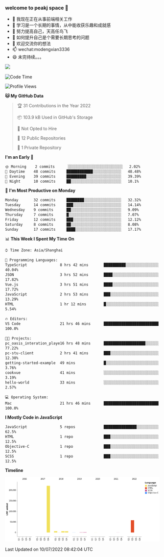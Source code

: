 ### welcome to peakj space 👋



- 🔭 我现在正在从事前端相关工作
- 🌱 学习是一个长期的事情，从中能收获乐趣和成就感
- 👯 努力提高自己，天高任鸟飞
- 🤔 如何提升自己是个需要长期思考的问题
- 💬 欢迎交流你的想法
- 📫 wechat:modengxian3336
- 😄 未完待续。。。

![](https://s2.ax1x.com/2019/06/28/ZKxc4J.jpg)

<!--START_SECTION:waka-->
![Code Time](http://img.shields.io/badge/Code%20Time-1%2C440%20hrs%2032%20mins-blue)

![Profile Views](http://img.shields.io/badge/Profile%20Views-0-blue)

**🐱 My GitHub Data** 

> 🏆 31 Contributions in the Year 2022
 > 
> 📦 103.9 kB Used in GitHub's Storage 
 > 
> 🚫 Not Opted to Hire
 > 
> 📜 12 Public Repositories 
 > 
> 🔑 1 Private Repository 
 > 
**I'm an Early 🐤** 

```text
🌞 Morning    2 commits      ░░░░░░░░░░░░░░░░░░░░░░░░░   2.02% 
🌆 Daytime    48 commits     ████████████░░░░░░░░░░░░░   48.48% 
🌃 Evening    39 commits     █████████░░░░░░░░░░░░░░░░   39.39% 
🌙 Night      10 commits     ██░░░░░░░░░░░░░░░░░░░░░░░   10.1%

```
📅 **I'm Most Productive on Monday** 

```text
Monday       32 commits     ████████░░░░░░░░░░░░░░░░░   32.32% 
Tuesday      14 commits     ███░░░░░░░░░░░░░░░░░░░░░░   14.14% 
Wednesday    9 commits      ██░░░░░░░░░░░░░░░░░░░░░░░   9.09% 
Thursday     7 commits      █░░░░░░░░░░░░░░░░░░░░░░░░   7.07% 
Friday       12 commits     ███░░░░░░░░░░░░░░░░░░░░░░   12.12% 
Saturday     8 commits      ██░░░░░░░░░░░░░░░░░░░░░░░   8.08% 
Sunday       17 commits     ████░░░░░░░░░░░░░░░░░░░░░   17.17%

```


📊 **This Week I Spent My Time On** 

```text
⌚︎ Time Zone: Asia/Shanghai

💬 Programming Languages: 
TypeScript               8 hrs 42 mins       ██████████░░░░░░░░░░░░░░░   40.04% 
JSON                     3 hrs 52 mins       ████░░░░░░░░░░░░░░░░░░░░░   17.82% 
Vue.js                   3 hrs 51 mins       ████░░░░░░░░░░░░░░░░░░░░░   17.72% 
JavaScript               2 hrs 53 mins       ███░░░░░░░░░░░░░░░░░░░░░░   13.29% 
HTML                     1 hr 12 mins        █░░░░░░░░░░░░░░░░░░░░░░░░   5.54%

🔥 Editors: 
VS Code                  21 hrs 46 mins      █████████████████████████   100.0%

🐱‍💻 Projects: 
pc_oasis_interation_playe16 hrs 48 mins      ███████████████████░░░░░░   77.22% 
pc-stu-client            2 hrs 41 mins       ███░░░░░░░░░░░░░░░░░░░░░░   12.38% 
getting-started-example  49 mins             █░░░░░░░░░░░░░░░░░░░░░░░░   3.76% 
cookvue                  41 mins             ░░░░░░░░░░░░░░░░░░░░░░░░░   3.19% 
hello-world              33 mins             ░░░░░░░░░░░░░░░░░░░░░░░░░   2.57%

💻 Operating System: 
Mac                      21 hrs 46 mins      █████████████████████████   100.0%

```

**I Mostly Code in JavaScript** 

```text
JavaScript               5 repos             ███████████████░░░░░░░░░░   62.5% 
HTML                     1 repo              ███░░░░░░░░░░░░░░░░░░░░░░   12.5% 
Objective-C              1 repo              ███░░░░░░░░░░░░░░░░░░░░░░   12.5% 
SCSS                     1 repo              ███░░░░░░░░░░░░░░░░░░░░░░   12.5%

```


**Timeline**

![Chart not found](https://raw.githubusercontent.com/PeakJ/PeakJ/master/charts/bar_graph.png) 


 Last Updated on 10/07/2022 08:42:04 UTC
<!--END_SECTION:waka-->
